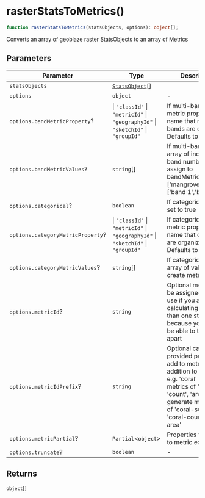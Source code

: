 # rasterStatsToMetrics()

```ts
function rasterStatsToMetrics(statsObjects, options): object[];
```

Converts an array of geoblaze raster StatsObjects to an array of Metrics

## Parameters

| Parameter                         | Type                                                                             | Description                                                                                                                                                                                          |
| --------------------------------- | -------------------------------------------------------------------------------- | ---------------------------------------------------------------------------------------------------------------------------------------------------------------------------------------------------- |
| `statsObjects`                    | [`StatsObject`](../interfaces/StatsObject.md)[]                                  |                                                                                                                                                                                                      |
| `options`                         | `object`                                                                         | -                                                                                                                                                                                                    |
| `options.bandMetricProperty`?     | \| `"classId"` \| `"metricId"` \| `"geographyId"` \| `"sketchId"` \| `"groupId"` | If multi-band raster, metric property name that raster bands are organized. Defaults to groupId                                                                                                      |
| `options.bandMetricValues`?       | `string`[]                                                                       | If multi-band raster, array of indexed by band number to assign to bandMetricsProperty ['mangroves','coral']. ['band 1','band 2]                                                                     |
| `options.categorical`?            | `boolean`                                                                        | If categorical raster, set to true                                                                                                                                                                   |
| `options.categoryMetricProperty`? | \| `"classId"` \| `"metricId"` \| `"geographyId"` \| `"sketchId"` \| `"groupId"` | If categorical raster, metric property name that categories are organized. Defaults to classId                                                                                                       |
| `options.categoryMetricValues`?   | `string`[]                                                                       | If categorical raster, array of values to create metrics for                                                                                                                                         |
| `options.metricId`?               | `string`                                                                         | Optional metricId to be assigned. Don't use if you are calculating more than one stat because you won't be able to tell them apart                                                                   |
| `options.metricIdPrefix`?         | `string`                                                                         | Optional caller-provided prefix to add to metricId in addition to stat name e.g. 'coral' with metrics of 'sum', 'count', 'area' will generate metric IDs of 'coral-sum', 'coral-count', 'coral-area' |
| `options.metricPartial`?          | `Partial`\<`object`\>                                                            | Properties to append to metric extra                                                                                                                                                                 |
| `options.truncate`?               | `boolean`                                                                        | -                                                                                                                                                                                                    |

## Returns

`object`[]

